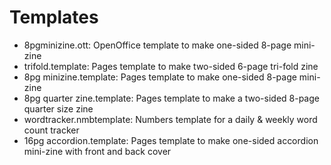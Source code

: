 # Templates

- 8pgminizine.ott: OpenOffice template to make one-sided 8-page mini-zine
- trifold.template: Pages template to make two-sided 6-page tri-fold zine
- 8pg minizine.template: Pages template to make one-sided 8-page mini-zine
- 8pg quarter zine.template: Pages template to make a two-sided 8-page quarter size zine
- wordtracker.nmbtemplate: Numbers template for a daily & weekly word count tracker
- 16pg accordion.template: Pages template to make one-sided accordion mini-zine with front and back cover
